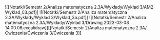 ![[Notatki/Semestr 2/Analiza matematyczna 2.3A/Wykłady/Wykład 3/AM2-Wyklad_03.pdf]]
![[Notatki/Semestr 2/Analiza matematyczna 2.3A/Wykłady/Wykład 3/Wyklad_3a.pdf]]
![[Notatki/Semestr 2/Analiza matematyczna 2.3A/Wykłady/Wykład 3/Drawing 2023-03-08 14.00.06.excalidraw]][[Notatki/Semestr 2/Analiza matematyczna 2.3A/Ćwiczenia/Ćwiczenia 3/Ćwiczenia 3]]